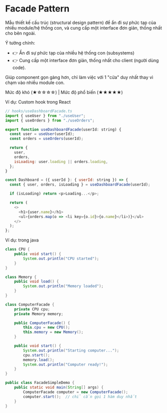 # Facade Pattern

Mẫu thiết kế cấu trúc (structural design pattern) để ẩn đi sự phức tạp của nhiều module/hệ thống con, và cung cấp một interface đơn giản, thống nhất cho bên ngoài.

Ý tưởng chính:
- 👉 Ẩn đi sự phức tạp của nhiều hệ thống con (subsystems)
- 👉 Cung cấp một interface đơn giản, thống nhất cho client (người dùng code).

Giúp component gọn gàng hơn, chỉ làm việc với 1 "cửa" duy nhất thay vì chạm vào nhiều module con.

Mức độ khó (★☆☆☆☆) | Mức độ phổ biến (★★★★★)

Ví dụ: Custom hook trong React

```javascript
// hooks/useDashboardFacade.ts
import { useUser } from "./useUser";
import { useOrders } from "./useOrders";

export function useDashboardFacade(userId: string) {
  const user = useUser(userId);
  const orders = useOrders(userId);

  return {
    user,
    orders,
    isLoading: user.loading || orders.loading,
  };
}
```

```javascript
const Dashboard = ({ userId }: { userId: string }) => {
  const { user, orders, isLoading } = useDashboardFacade(userId);

  if (isLoading) return <p>Loading...</p>;

  return (
    <>
      <h1>{user.name}</h1>
      <ul>{orders.map(o => <li key={o.id}>{o.name}</li>)}</ul>
    </>
  );
};
```

Ví dụ: trong java

```java
class CPU {
    public void start() {
        System.out.println("CPU started");
    }
}

class Memory {
    public void load() {
        System.out.println("Memory loaded");
    }
}

class ComputerFacade {
    private CPU cpu;
    private Memory memory;

    public ComputerFacade() {
        this.cpu = new CPU();
        this.memory = new Memory();
    }

    public void start() {
        System.out.println("Starting computer...");
        cpu.start();
        memory.load();
        System.out.println("Computer ready!");
    }
}
```

```java
public class FacadeSimpleDemo {
    public static void main(String[] args) {
        ComputerFacade computer = new ComputerFacade();
        computer.start();  // chỉ cần gọi 1 hàm duy nhất
    }
}
```
